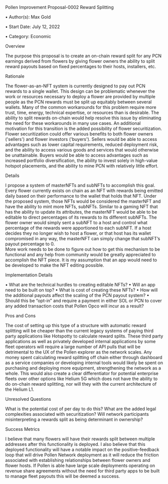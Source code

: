 Pollen Improvement Proposal-0002 Reward Splitting

•	Author(s):  Max Gold

•	Start Date: July 12, 2022

•	Category: Economic


Overview


The purpose this proposal is to create an on-chain reward split for any PCN earnings derived from flowers by giving flower owners the ability to split reward payouts based on fixed percentages to their hosts, installers, etc.

Rationale

The flower-as-an-NFT system is currently designed to pay out PCN rewards to a single wallet. This design can be problematic whenever the work or resources necessary to deploy a flower are provided by multiple people as the PCN rewards must be split up equitably between several wallets. Many of the common workarounds for this problem require more trust, time, energy, technical expertise, or resources than is desirable. The ability to split rewards on-chain would help resolve this issue by eliminating the need for these workarounds in many use cases.
An additional motivation for this transition is the added possibility of flower securitization. Flower securitization could offer various benefits to both flower owners ('sellers') and flower investors ('buyers'). Sellers would be able to access advantages such as lower capital requirements, reduced deployment risk, and the ability to access various goods and services that would otherwise be unattainable. Buyers would be able to access advantages such as increased portfolio diversification, the ability to invest solely in high-value hotspot placements, and the ability to mine PCN with relatively little effort.

Details

I propose a system of masterNFTs and subNFTs to accomplish this goal.  Every flower currently exists on chain as an NFT with rewards being emitted daily based on their performance to the wallet that holds that NFT.  Under the proposed system, those NFTs would be considered the masterNFT and have the ability to mint more NFTs, subNFTs.  Similar to a gaming NFT that has the ability to update its attributes, the masterNFT would be able to be editable to direct percentages of its rewards to its different subNFTs.  The flower owner would simply sent a subNFT to a host and control what percentage of the rewards were apportioned to each subNFT.  If a host decides they no longer wish to host a flower, or that host has its wallet compromised in any way, the masterNFT can simply change that subNFT’s payout percentage to 0.  
More work needs to be done to figure out how to get this mechanism to be functional and any help from community would be greatly appreciated to accomplish the NFT piece.  It is my assumption that an app would need to be developed to make the NFT editing possible.

Implementation Details


•	What are the technical hurdles to creating editable NFTs?
•	Will an app need to be built on top?
•	What is cost of creating these NFTs?
•	How will the additional payouts affect the scaling of the PCN payout system?
•	Should this be “opt-in” and require a payment in either SOL or PCN to cover any added transaction costs that Pollen Opco will incur as a result?

Pros and Cons

The cost of setting up this type of a structure with automatic reward splitting will be cheaper than the current legacy systems of paying third party applications like Hotspotty to calculate reward splits.  These third party applications as well as privately developed internal applications by some fleet operators will require a large number of API pulls that will be detrimental to the UX of the Pollen explorer as the network scales.  Any money spent calculating reward splitting off chain either through dashboard as a service companies or developing internal tools would likely be spent on purchasing and deploying more equipment, strengthening the network as a whole.  This would also create a clear differentiator for potential enterprise fleets over other options like Helium 5G which does not have the ability to do on-chain reward splitting, nor will they with the current architecture of the Helium L1.

Unresolved Questions

What is the potential cost of per day to do this? 
What are the added legal complexities associated with securitization?
Will network participants misinterpreting a rewards split as being determinant in ownership?

Success Metrics

I believe that many flowers will have their rewards split between multiple addresses after this functionality is deployed. I also believe that this deployed functionality will have a notable impact on the positive-feedback loop that will drive Pollen Network deployment as it will reduce the friction associated with establishing relationships between flower owners and flower hosts.  If Pollen is able have large scale deployments operating on revenue share agreements without the need for third party apps to be built to manage fleet payouts this will be deemed a success.

